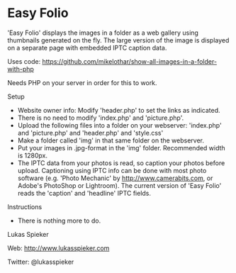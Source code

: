 # Easy Folio

'Easy Folio' displays the images in a folder as a web gallery using thumbnails
generated on the fly. The large version of the image is displayed on a 
separate page with embedded IPTC caption data.

Uses code: https://github.com/mikelothar/show-all-images-in-a-folder-with-php

Needs PHP on your server in order for this to work.

Setup
- Website owner info: Modify 'header.php' to set the links as indicated.
- There is no need to modify 'index.php' and 'picture.php'.
- Upload the following files into a folder on your webserver: 
  'index.php' and 'picture.php' and 'header.php' and 'style.css' 
- Make a folder called 'img' in that same folder on the webserver.
- Put your images in .jpg-format in the 'img' folder. Recommended width is 1280px.
- The IPTC data from your photos is read, so caption your photos before upload.
  Captioning using IPTC info can be done with most photo software 
  (e.g. 'Photo Mechanic' by http://www.camerabits.com, or Adobe's PhotoShop or Lightroom).
  The current version of 'Easy Folio' reads the 'caption' and 'headline' IPTC fields.
  

Instructions
- There is nothing more to do.
    
  
Lukas Spieker

Web: http://www.lukasspieker.com

Twitter: @lukasspieker
